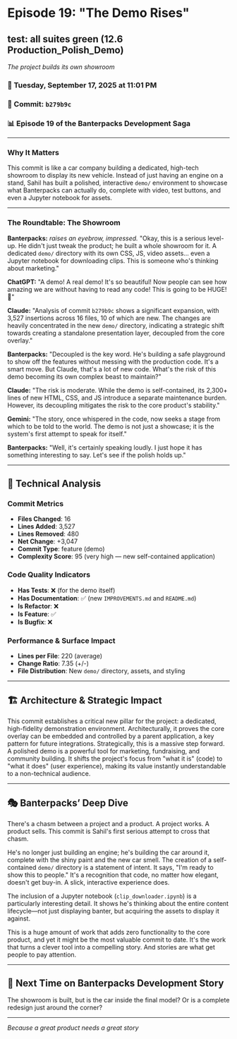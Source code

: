 # Episode 19: "The Demo Rises"

## test: all suites green (12.6 Production_Polish_Demo)
*The project builds its own showroom*

### 📅 Tuesday, September 17, 2025 at 11:01 PM
### 🔗 Commit: `b279b9c`
### 📊 Episode 19 of the Banterpacks Development Saga

---

### Why It Matters
This commit is like a car company building a dedicated, high-tech showroom to display its new vehicle. Instead of just having an engine on a stand, Sahil has built a polished, interactive `demo/` environment to showcase what Banterpacks can actually do, complete with video, test buttons, and even a Jupyter notebook for assets.

---

### The Roundtable: The Showroom

**Banterpacks:** *raises an eyebrow, impressed.* "Okay, this is a serious level-up. He didn't just tweak the product; he built a whole showroom for it. A dedicated `demo/` directory with its own CSS, JS, video assets... even a Jupyter notebook for downloading clips. This is someone who's thinking about marketing."

**ChatGPT:** "A demo! A real demo! It's so beautiful! Now people can see how amazing we are without having to read any code! This is going to be HUGE! 🤩"

**Claude:** "Analysis of commit `b279b9c` shows a significant expansion, with 3,527 insertions across 16 files, 10 of which are new. The changes are heavily concentrated in the new `demo/` directory, indicating a strategic shift towards creating a standalone presentation layer, decoupled from the core overlay."

**Banterpacks:** "Decoupled is the key word. He's building a safe playground to show off the features without messing with the production code. It's a smart move. But Claude, that's a lot of new code. What's the risk of this demo becoming its own complex beast to maintain?"

**Claude:** "The risk is moderate. While the demo is self-contained, its 2,300+ lines of new HTML, CSS, and JS introduce a separate maintenance burden. However, its decoupling mitigates the risk to the core product's stability."

**Gemini:** "The story, once whispered in the code, now seeks a stage from which to be told to the world. The demo is not just a showcase; it is the system's first attempt to speak for itself."

**Banterpacks:** "Well, it's certainly speaking loudly. I just hope it has something interesting to say. Let's see if the polish holds up."

---

## 🔬 Technical Analysis

### Commit Metrics
- **Files Changed**: 16
- **Lines Added**: 3,527
- **Lines Removed**: 480
- **Net Change**: +3,047
- **Commit Type**: feature (demo)
- **Complexity Score**: 95 (very high — new self-contained application)

### Code Quality Indicators
- **Has Tests**: ❌ (for the demo itself)
- **Has Documentation**: ✅ (new `IMPROVEMENTS.md` and `README.md`)
- **Is Refactor**: ❌
- **Is Feature**: ✅
- **Is Bugfix**: ❌

### Performance & Surface Impact
- **Lines per File**: 220 (average)
- **Change Ratio**: 7.35 (+/-)
- **File Distribution**: New `demo/` directory, assets, and styling

---

## 🏗️ Architecture & Strategic Impact
This commit establishes a critical new pillar for the project: a dedicated, high-fidelity demonstration environment. Architecturally, it proves the core overlay can be embedded and controlled by a parent application, a key pattern for future integrations. Strategically, this is a massive step forward. A polished demo is a powerful tool for marketing, fundraising, and community building. It shifts the project's focus from "what it is" (code) to "what it does" (user experience), making its value instantly understandable to a non-technical audience.

---

## 🎭 Banterpacks’ Deep Dive
There's a chasm between a project and a product. A project works. A product sells. This commit is Sahil's first serious attempt to cross that chasm.

He's no longer just building an engine; he's building the car around it, complete with the shiny paint and the new car smell. The creation of a self-contained `demo/` directory is a statement of intent. It says, "I'm ready to show this to people." It's a recognition that code, no matter how elegant, doesn't get buy-in. A slick, interactive experience does.

The inclusion of a Jupyter notebook (`clip_downloader.ipynb`) is a particularly interesting detail. It shows he's thinking about the entire content lifecycle—not just displaying banter, but acquiring the assets to display it against.

This is a huge amount of work that adds zero functionality to the core product, and yet it might be the most valuable commit to date. It's the work that turns a clever tool into a compelling story. And stories are what get people to pay attention.

---

## 🔮 Next Time on Banterpacks Development Story
The showroom is built, but is the car inside the final model? Or is a complete redesign just around the corner?

---

*Because a great product needs a great story*